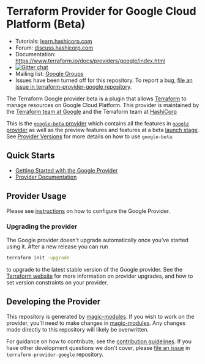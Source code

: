 # Terraform Provider for Google Cloud Platform (Beta)

- Tutorials: [learn.hashicorp.com](https://learn.hashicorp.com/terraform?track=getting-started#getting-started)
- Forum: [discuss.hashicorp.com](https://discuss.hashicorp.com/c/terraform-providers/tf-google/)
- Documentation: https://www.terraform.io/docs/providers/google/index.html
- [![Gitter chat](https://badges.gitter.im/hashicorp-terraform/Lobby.png)](https://gitter.im/hashicorp-terraform/Lobby)
- Mailing list: [Google Groups](http://groups.google.com/group/terraform-tool)
- Issues have been turned off for this repository. To report a bug, [file an issue in terraform-provider-google repository](https://github.com/hashicorp/terraform-provider-google/issues/new/choose).

The Terraform Google provider beta is a plugin that allows [Terraform](https://www.terraform.io) to manage resources on Google Cloud Platform. This provider is maintained by the [Terraform team at Google](https://cloudplatform.googleblog.com/2017/03/partnering-on-open-source-Google-and-HashiCorp-engineers-on-managing-GCP-infrastructure.html) and the Terraform team at [HashiCorp](https://www.hashicorp.com/)

This is the [`google-beta` provider](https://github.com/hashicorp/terraform-provider-google-beta) which contains all the features in [`google` provider](https://github.com/hashicorp/terraform-provider-google) as well as the preview features and features at a beta [launch stage](https://cloud.google.com/products#product-launch-stages). See [Provider Versions](https://registry.terraform.io/providers/hashicorp/google-beta/latest/docs/guides/provider_versions) for more details on how to use `google-beta`.

## Quick Starts

- [Getting Started with the Google Provider](https://registry.terraform.io/providers/hashicorp/google-beta/latest/docs/guides/getting_started)
- [Provider Documentation](https://registry.terraform.io/providers/hashicorp/google-beta/latest/docs)

## Provider Usage

Please see [instructions](https://registry.terraform.io/providers/hashicorp/google/latest/docs/guides/provider_reference) on how to configure the Google Provider.

### Upgrading the provider

The Google provider doesn't upgrade automatically once you've started using it. After a new release you can run

```bash
terraform init -upgrade
```

to upgrade to the latest stable version of the Google provider. See the [Terraform website](https://www.terraform.io/docs/configuration/providers.html#provider-versions)
for more information on provider upgrades, and how to set version constraints on your provider.


## Developing the Provider

This repository is generated by [magic-modules](https://github.com/GoogleCloudPlatform/magic-modules).
If you wish to work on the provider, you'll need to make changes in [magic-modules](https://github.com/GoogleCloudPlatform/magic-modules). Any changes made directly to this repository will likely be overwritten.

For guidance on how to contribute, see the [contribution guidelines](https://github.com/GoogleCloudPlatform/magic-modules#contributing).
If you have other development questions we don't cover, please [file an issue](https://github.com/hashicorp/terraform-provider-google/issues/new/choose) in `terraform-provider-google` repository.
